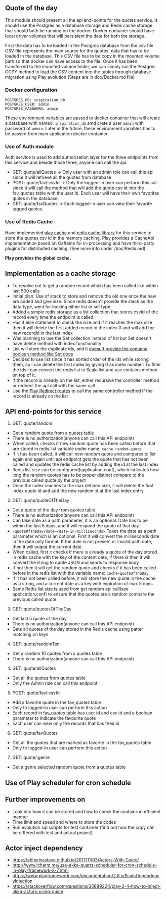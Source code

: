 ## Quote of the day

This module should present all the api end-points for the quotes service. It should use the Postgres as a database storage and Redis cache storage that should both be running on the docker. Docker container should have local driver volumes that will persistent the data for both the storage. 

First the data has to be loaded in the Postgres database from the csv file. CSV file represents the main source for the quotes' data that has to be loaded in the database. This CSV file has to be copy in the mounted volume path so that docker can have access to the file. Once it has been transferred to the mounted volume folder, we can simply run the Postgres COPY method to load the CSV content into the tables through database migration using Play evolution.(Steps are in doc/Docker.md file)

### Docker configuration
```
POSTGRES_DB: inspiration_db
POSTGRES_USER: admin
POSTGRES_PASSWORD: admin
```
These environment variables are passed to docker container that will create a database with named: `inspiration_db` amd crete a user `admin` with password of `admin`. Later in the future, these environment variables has to be passed from main application docker container.

### Use of Auth module
Auth service is used to add authorization layer for the three endpoints from this service and beside those three, anyone can call the api.
- GET:  quote/allQuotes -> Only user with an admin role can call this api since it will retrieve all the quotes from database
- POST: quote/fav/:csvId -> Only the logged-in user can perform this call since it will call the method that will add the quote csv id into the fav_quotes table with the user id. Each user will have their own favorites quites in the database.
- GET:  quote/favQuotes -> Each logged-in user can view their favorite tagged quotes. 

### Use of Redis Cache 
Have implemented [play cache](https://www.playframework.com/documentation/2.8.x/ScalaCache) and [redis cache library](https://github.com/KarelCemus/play-redis) for this service to store the quotes csv id in the memory caching. Play provides a CacheApi implementation based on Caffeine for in-processing and have third-party plugins for distributed caching. (See more info under /doc/Redis.md)

**Play provides the global cache.**

## Implementation as a cache storage
- To resolve not to get a random record which has been called like within last 500 calls
- Initial plan: Use of stack to store and remove the old one once the new are added and give size. Since redis doesn't provide the stack as the data type, went for looking either list or set type.
- Added a simple redis storage as a list collection that stores csvId of the record every time the endpoint is called 
- Has if else statement to check the size and if it reaches the max size then it will delete the first added record in the index 0 and will add the new recordId in the last index
- Was planning to use the Set collection instead of list but Set doesn't have delete method with index functionality
- List will store the duplicate ids, and it [doesn't provide the contains boolean method like Set does](https://stackoverflow.com/questions/9312838/checking-if-a-value-exists-in-a-list-already-redis/25368572)
- Decided to use list since it has sorted order of the ids while storing them, so I can delete the first index by giving 0 as index number. To filter the ids I can convert the redis list to Scala list and use contains method on top of it. 
- If the record is already on the list, either recursive the controller method or redirect the api call with the same call
- Use the [Play Redirect routes](https://stackoverflow.com/questions/55289199/the-generated-route-files-of-play-framework-are-re-generated-automatically-even) to call the same controller method if the record is already on the list

## API end-points for this service
1. GET:  quote/random
  - Get a random quote from a quotes table
  - There is no authorization(anyone can call this API endpoint)
  - When called, checks if new random quote has been called before that are stored in redis list variable under name: `cache-random-quote`
  - If it has been called, it will call new random quote and compares to list again and again until api endpoint gets the quote that has not been called and updates the redis cache list by adding the id at the last index 
  - Redis list size can be configured(application.conf), which indicates how long the random quotes has to be proper distinct compare to the previous called quote by the project
  - Once the Index reaches to the max defined size, it will delete the first index quote id and add the new random id at the last index entry
2. GET:  quote/quoteOfTheDay
  - Get a quote of the day from quotes table
  - There is no authorization(anyone can call this API endpoint)
  - Can take date as a path parameter, it is an optional. Date has to be within the last 5 days, and it will respond the quote of that day
  - `/quoteOfTheDay?date=<date-in-milliseconds>` Takes the date as a path parameter which is an optional. First it will convert the milliseconds date in the date only format. If the date is not present or invalid path date, then it will output the current date.
  - When called, first it checks if there is already a quote of the day stored in redis cache with the key of the content date, if there is then it will convert the string to quote JSON and sends to response body
  - If not then it will get the random quote and checks if it has been called before in the redis list with the variable name: `cache-quoteOfTheDay`
  - If it has not been called before, it will store the new quote in the cache as a string, and a current date as a key with expiration of max 5 days 
  - Same Redis list size is used from get random api call(see application.conf) to ensure that the quotes are a random compare the previous called quote 
3. GET:  quote/quotesOfTheDay 
  - Get last 5 quote of the day
  - There is no authorization(anyone can call this API endpoint)
  - Gets all quotes of the day stored in the Redis cache using patter matching on keys  
4. GET:  quote/randomTen 
  - Get a random 10 quotes from a quotes table
  - There is no authorization(anyone can call this API endpoint)
4. GET:  quote/allQuotes 
  - Get all the quotes from quotes table
  - Only the Admin role can call this endpoint 
5. POST: quote/fav/:csvId
  - Add a favorite quote in the fav_quotes table
  - Only th logged-in user can perform this action
  - Each record in fav_quotes table has user id and csv id and a boolean parameter to indicate the favourite quote
  - Each user can view only the records that has their id
6. GET:  quote/favQuotes
  - Get all the quotes that are marked as favorite in the fav_quotes table
  - Only th logged-in user can perform this action
7. GET:  quote/:genre
  - Get a genre selected random quote from a quotes table

## Use of Play scheduler for cron schedule

## Further improvements on
- Look into how it can be stored and how to check the contains in efficient manner 
- Time limit and speed and where to store the codes
- Run evolution sql scripts for test container (find out how the copy can be differed with test and actual project) 

## Actor inject dependency
- https://abhsrivastava.github.io/2017/11/03/Actors-With-Guice/
- http://www.icharm.me/use-akka-quartz-scheduler-for-cron-schedule-in-play-framework-2-7.html
- https://www.playframework.com/documentation/2.8.x/ScalaDependencyInjection
- https://stackoverflow.com/questions/33889224/play-2-4-how-to-inject-akka-actors-using-guice